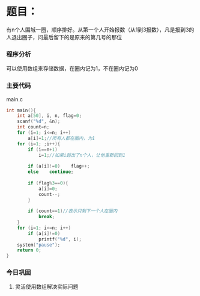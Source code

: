 # 题目：

有n个人围城一圈，顺序排好。从第一个人开始报数（从1到3报数），凡是报到3的人退出圈子，问最后留下的是原来的第几号的那位


### 程序分析

可以使用数组来存储数据，在圈内记为1，不在圈内记为0



### 主要代码

main.c

```c
int main(){
	int a[50], i, n, flag=0;
	scanf("%d", &n);
	int count=n;
	for (i=1; i<=n; i++)
		a[i]=1;//所有人都在圈内，为1 
	for (i=1; ;i++){
		if (i==n+1)
			i=1;//如果i超出了n个人，让他重新回到1 
		
		if (a[i]!=0)	flag++;
		else	continue;
		
		if (flag%3==0){
			a[i]=0;
			count--;
		}
		
		if (count==1)//表示只剩下一个人在圈内 
			break;
	}
	for (i=1; i<=n; i++)
		if (a[i]!=0)
			printf("%d", i);
	system("pause");
	return 0;
}
```



### 今日巩固

1. 灵活使用数组解决实际问题

